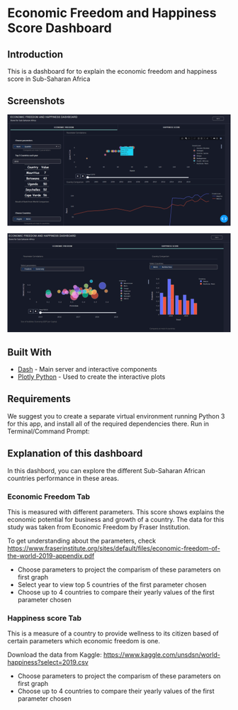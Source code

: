 # Economic Freedom and Happiness Score Dashboard

## Introduction
This is a dashboard for to explain the economic freedom and happiness score in Sub-Saharan Africa
## Screenshots
![initial](img/im1.png)

![initial](img/im2.png)


## Built With
* [Dash](https://dash.plot.ly/) - Main server and interactive components 
* [Plotly Python](https://plot.ly/python/) - Used to create the interactive plots

## Requirements
We suggest you to create a separate virtual environment running Python 3 for this app, and install all of the required dependencies there. Run in Terminal/Command Prompt:
## Explanation of this dashboard
In this dashbord, you can explore the different Sub-Saharan African countries performance in these areas.

### Economic Freedom Tab
This is measured with different parameters. This score shows explains the economic potential for business and growth of a country.
The data for this study was taken from Economic Freedom by Fraser Institution.

To get understanding about the parameters, check https://www.fraserinstitute.org/sites/default/files/economic-freedom-of-the-world-2019-appendix.pdf

- Choose parameters to project the comparism of these parameters on first graph
- Select year to view top 5 countries of the first parameter chosen
- Choose up to 4 countries to compare their yearly values of the first parameter chosen

### Happiness score Tab
This is a measure of a country to provide wellness to its citizen based of certain parameters which economic freedom is one.

Download the data from Kaggle: https://www.kaggle.com/unsdsn/world-happiness?select=2019.csv

- Choose parameters to project the comparism of these parameters on first graph
- Choose up to 4 countries to compare their yearly values of the first parameter chosen
